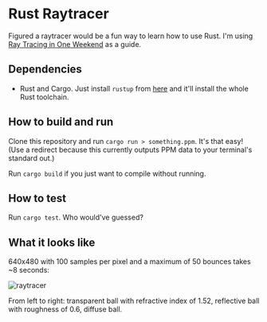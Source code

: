 # Rust Raytracer

Figured a raytracer would be a fun way to learn how to use Rust.
I'm using [Ray Tracing in One Weekend](https://raytracing.github.io/books/RayTracingInOneWeekend.html) as a guide.

## Dependencies
* Rust and Cargo. Just install `rustup` from [here](https://www.rust-lang.org/tools/install) and it'll install the whole Rust toolchain.

## How to build and run
Clone this repository and run `cargo run > something.ppm`.
It's that easy!
(Use a redirect because this currently outputs PPM data to your terminal's standard out.)

Run `cargo build` if you just want to compile without running.

## How to test
Run `cargo test`.
Who would've guessed?

## What it looks like

640x480 with 100 samples per pixel and a maximum of 50 bounces takes ~8 seconds:

![raytracer](https://user-images.githubusercontent.com/30734384/94311973-1c8eba00-ff4a-11ea-9f90-04cd8413a833.png)

From left to right: transparent ball with refractive index of 1.52, reflective ball with roughness of 0.6, diffuse ball.
